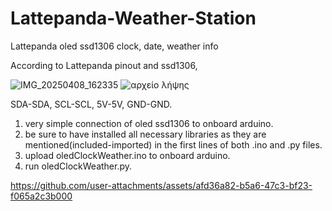 # Lattepanda-Weather-Station
Lattepanda oled ssd1306 clock, date, weather info 

According to Lattepanda pinout and ssd1306, 

![IMG_20250408_162335](https://github.com/user-attachments/assets/242ff4bf-0b70-4da8-99d4-571ce080a959)
![αρχείο λήψης](https://github.com/user-attachments/assets/d3613b31-82d1-4e15-a993-a2bd479995aa)

SDA-SDA, 
SCL-SCL, 
5V-5V, 
GND-GND.

1. very simple connection of oled ssd1306 to onboard arduino.
2. be sure to have installed all necessary libraries as they are mentioned(included-imported) in the first lines of both .ino and .py files.
3. upload oledClockWeather.ino to onboard arduino.
4. run oledClockWeather.py.



https://github.com/user-attachments/assets/afd36a82-b5a6-47c3-bf23-f065a2c3b000


